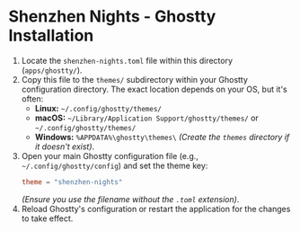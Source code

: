 # Shenzhen Nights - Ghostty Installation

1.  Locate the `shenzhen-nights.toml` file within this directory (`apps/ghostty/`).
2.  Copy this file to the `themes/` subdirectory within your Ghostty configuration directory. The exact location depends on your OS, but it's often:
    *   **Linux:** `~/.config/ghostty/themes/`
    *   **macOS:** `~/Library/Application Support/ghostty/themes/` or `~/.config/ghostty/themes/`
    *   **Windows:** `%APPDATA%\ghostty\themes\`
    *(Create the `themes` directory if it doesn't exist)*.
3.  Open your main Ghostty configuration file (e.g., `~/.config/ghostty/config`) and set the theme key:
    ```toml
    theme = "shenzhen-nights"
    ```
    *(Ensure you use the filename without the `.toml` extension)*.
4.  Reload Ghostty's configuration or restart the application for the changes to take effect. 